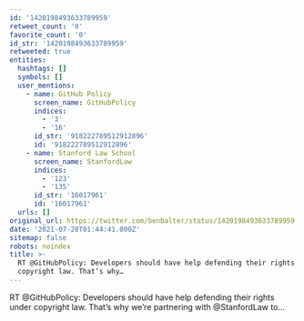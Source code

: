 ```yaml
---
id: '1420198493633789959'
retweet_count: '0'
favorite_count: '0'
id_str: '1420198493633789959'
retweeted: true
entities:
  hashtags: []
  symbols: []
  user_mentions:
    - name: GitHub Policy
      screen_name: GitHubPolicy
      indices:
        - '3'
        - '16'
      id_str: '918222789512912896'
      id: '918222789512912896'
    - name: Stanford Law School
      screen_name: StanfordLaw
      indices:
        - '123'
        - '135'
      id_str: '16017961'
      id: '16017961'
  urls: []
original_url: https://twitter.com/benbalter/status/1420198493633789959
date: '2021-07-28T01:44:41.000Z'
sitemap: false
robots: noindex
title: >-
  RT @GitHubPolicy: Developers should have help defending their rights under
  copyright law. That’s why…
---
```


RT @GitHubPolicy: Developers should have help defending their rights under copyright law. That’s why we’re partnering with @StanfordLaw to…